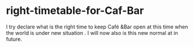 # right-timetable-for-Caf-Bar
I try declare what is the right time to keep Café &amp;Bar open at this time when the world is under new situation . I will now also is this new normal  at  in future.
